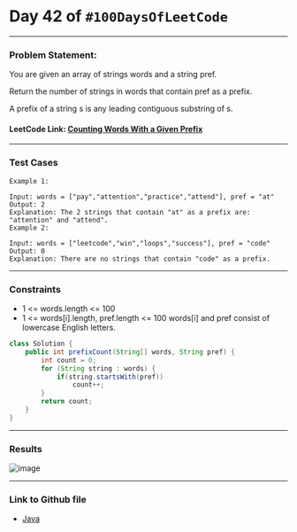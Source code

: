 # Day 42 of `#100DaysOfLeetCode`

___
### Problem Statement:  
You are given an array of strings words and a string pref.

Return the number of strings in words that contain pref as a prefix.

A prefix of a string s is any leading contiguous substring of s.

#### LeetCode Link: [Counting Words With a Given Prefix](https://leetcode.com/problems/counting-words-with-a-given-prefix/description/)
___


### Test Cases
```
Example 1:

Input: words = ["pay","attention","practice","attend"], pref = "at"
Output: 2
Explanation: The 2 strings that contain "at" as a prefix are: "attention" and "attend".
Example 2:

Input: words = ["leetcode","win","loops","success"], pref = "code"
Output: 0
Explanation: There are no strings that contain "code" as a prefix.
```
___

### Constraints 
* 1 <= words.length <= 100
* 1 <= words[i].length, pref.length <= 100
words[i] and pref consist of lowercase English letters.

```java
class Solution {
    public int prefixCount(String[] words, String pref) {
        int count = 0;
        for (String string : words) {
            if(string.startsWith(pref))
                count++;
        }
        return count;
    }
}
```
___
### Results
![image](https://user-images.githubusercontent.com/31382363/208312843-bfd49a98-6c16-457a-9145-2a51fb9fc7e9.png)


___

### Link to Github file  
* [Java](https://github.com/studentdevelops/100DaysOfLeetCode/blob/main/Day42_counting_words_with_prefix/code.java)
